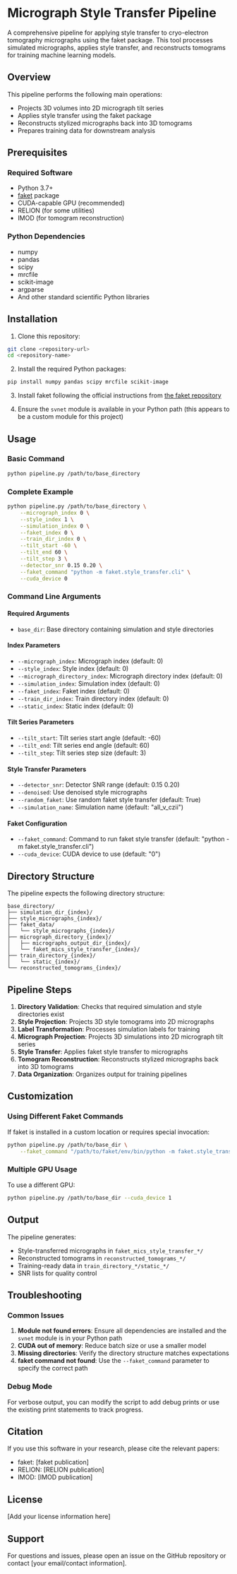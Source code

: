 # Micrograph Style Transfer Pipeline

A comprehensive pipeline for applying style transfer to cryo-electron tomography micrographs using the faket package. This tool processes simulated micrographs, applies style transfer, and reconstructs tomograms for training machine learning models.

## Overview

This pipeline performs the following main operations:
- Projects 3D volumes into 2D micrograph tilt series
- Applies style transfer using the faket package
- Reconstructs stylized micrographs back into 3D tomograms
- Prepares training data for downstream analysis

## Prerequisites

### Required Software
- Python 3.7+
- [faket](https://github.com/teamtomo/faket) package
- CUDA-capable GPU (recommended)
- RELION (for some utilities)
- IMOD (for tomogram reconstruction)

### Python Dependencies
- numpy
- pandas
- scipy
- mrcfile
- scikit-image
- argparse
- And other standard scientific Python libraries

## Installation

1. Clone this repository:
```bash
git clone <repository-url>
cd <repository-name>
```

2. Install the required Python packages:
```bash
pip install numpy pandas scipy mrcfile scikit-image
```

3. Install faket following the official instructions from [the faket repository](https://github.com/teamtomo/faket)

4. Ensure the `svnet` module is available in your Python path (this appears to be a custom module for this project)

## Usage

### Basic Command

```bash
python pipeline.py /path/to/base_directory
```

### Complete Example

```bash
python pipeline.py /path/to/base_directory \
    --micrograph_index 0 \
    --style_index 1 \
    --simulation_index 0 \
    --faket_index 0 \
    --train_dir_index 0 \
    --tilt_start -60 \
    --tilt_end 60 \
    --tilt_step 3 \
    --detector_snr 0.15 0.20 \
    --faket_command "python -m faket.style_transfer.cli" \
    --cuda_device 0
```

### Command Line Arguments

#### Required Arguments
- `base_dir`: Base directory containing simulation and style directories

#### Index Parameters
- `--micrograph_index`: Micrograph index (default: 0)
- `--style_index`: Style index (default: 0)
- `--micrograph_directory_index`: Micrograph directory index (default: 0)
- `--simulation_index`: Simulation index (default: 0)
- `--faket_index`: Faket index (default: 0)
- `--train_dir_index`: Train directory index (default: 0)
- `--static_index`: Static index (default: 0)

#### Tilt Series Parameters
- `--tilt_start`: Tilt series start angle (default: -60)
- `--tilt_end`: Tilt series end angle (default: 60)
- `--tilt_step`: Tilt series step size (default: 3)

#### Style Transfer Parameters
- `--detector_snr`: Detector SNR range (default: 0.15 0.20)
- `--denoised`: Use denoised style micrographs
- `--random_faket`: Use random faket style transfer (default: True)
- `--simulation_name`: Simulation name (default: "all_v_czii")

#### Faket Configuration
- `--faket_command`: Command to run faket style transfer (default: "python -m faket.style_transfer.cli")
- `--cuda_device`: CUDA device to use (default: "0")

## Directory Structure

The pipeline expects the following directory structure:

```
base_directory/
├── simulation_dir_{index}/
├── style_micrographs_{index}/
├── faket_data/
│   └── style_micrographs_{index}/
├── micrograph_directory_{index}/
│   ├── micrographs_output_dir_{index}/
│   └── faket_mics_style_transfer_{index}/
├── train_directory_{index}/
│   └── static_{index}/
└── reconstructed_tomograms_{index}/
```

## Pipeline Steps

1. **Directory Validation**: Checks that required simulation and style directories exist
2. **Style Projection**: Projects 3D style tomograms into 2D micrographs
3. **Label Transformation**: Processes simulation labels for training
4. **Micrograph Projection**: Projects 3D simulations into 2D micrograph tilt series
5. **Style Transfer**: Applies faket style transfer to micrographs
6. **Tomogram Reconstruction**: Reconstructs stylized micrographs back into 3D tomograms
7. **Data Organization**: Organizes output for training pipelines

## Customization

### Using Different Faket Commands

If faket is installed in a custom location or requires special invocation:

```bash
python pipeline.py /path/to/base_dir \
    --faket_command "/path/to/faket/env/bin/python -m faket.style_transfer.cli"
```

### Multiple GPU Usage

To use a different GPU:

```bash
python pipeline.py /path/to/base_dir --cuda_device 1
```

## Output

The pipeline generates:
- Style-transferred micrographs in `faket_mics_style_transfer_*/`
- Reconstructed tomograms in `reconstructed_tomograms_*/`
- Training-ready data in `train_directory_*/static_*/`
- SNR lists for quality control

## Troubleshooting

### Common Issues

1. **Module not found errors**: Ensure all dependencies are installed and the `svnet` module is in your Python path
2. **CUDA out of memory**: Reduce batch size or use a smaller model
3. **Missing directories**: Verify the directory structure matches expectations
4. **faket command not found**: Use the `--faket_command` parameter to specify the correct path

### Debug Mode

For verbose output, you can modify the script to add debug prints or use the existing print statements to track progress.

## Citation

If you use this software in your research, please cite the relevant papers:
- faket: [faket publication]
- RELION: [RELION publication]
- IMOD: [IMOD publication]

## License

[Add your license information here]

## Support

For questions and issues, please open an issue on the GitHub repository or contact [your email/contact information].
